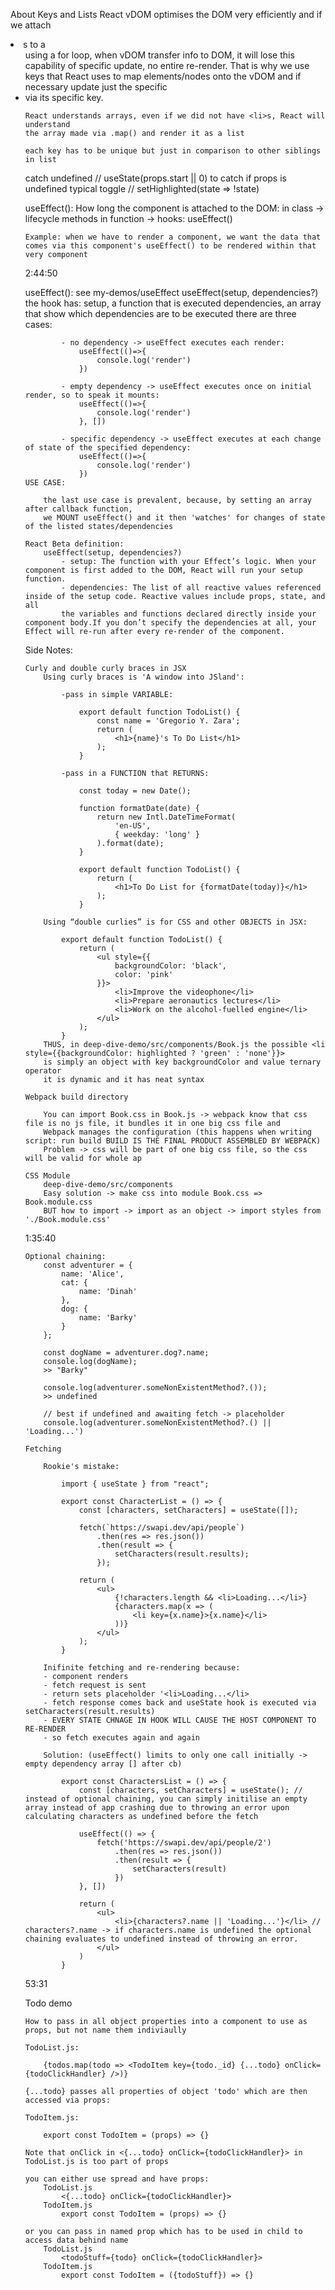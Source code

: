 About Keys and Lists
    React vDOM optimises the DOM very efficiently and if
    we attach <li>s to a <ul> using a for loop, when vDOM transfer
    info to DOM, it will lose this capability of specific update,
    no entire re-render.
    That is why we use keys that React uses to map elements/nodes onto
    the vDOM and if necessary update just the specific <li> via its
    specific key.

    
    React understands arrays, even if we did not have <li>s, React will understand 
    the array made via .map() and render it as a list

    each key has to be unique but just in comparison to other siblings in list


catch undefined
    // useState(props.start || 0) to catch if props is undefined
typical toggle
    // setHighlighted(state => !state)


useEffect():
    How long the component is attached to the DOM:
        in class -> lifecycle methods
        in function -> hooks: useEffect()

    Example: when we have to render a component, we want the data that comes via this component's useEffect() to be rendered within that very component

2:44:50

useEffect():
    see my-demos/useEffect
    useEffect(setup, dependencies?)
    the hook has:
        setup, a function that is executed
        dependencies, an array that show which dependencies are to be executed
            there are three cases:

            - no dependency -> useEffect executes each render:
                useEffect(()=>{
                    console.log('render')
                })

            - empty dependency -> useEffect executes once on initial render, so to speak it mounts:
                useEffect(()=>{
                    console.log('render')
                }, [])

            - specific dependency -> useEffect executes at each change of state of the specified dependency:
                useEffect(()=>{
                    console.log('render')
                })
    USE CASE:

        the last use case is prevalent, because, by setting an array after callback function,
        we MOUNT useEffect() and it then 'watches' for changes of state of the listed states/dependencies

    React Beta definition:
        useEffect(setup, dependencies?)
            - setup: The function with your Effect’s logic. When your component is first added to the DOM, React will run your setup function.
            - dependencies: The list of all reactive values referenced inside of the setup code. Reactive values include props, state, and all 
            the variables and functions declared directly inside your component body.If you don’t specify the dependencies at all, your Effect will re-run after every re-render of the component.

Side Notes:

    Curly and double curly braces in JSX
        Using curly braces is 'A window into JSland':

            -pass in simple VARIABLE:

                export default function TodoList() {
                    const name = 'Gregorio Y. Zara';
                    return (
                        <h1>{name}'s To Do List</h1>
                    );
                }

            -pass in a FUNCTION that RETURNS:

                const today = new Date();

                function formatDate(date) {
                    return new Intl.DateTimeFormat(
                        'en-US',
                        { weekday: 'long' }
                    ).format(date);
                }

                export default function TodoList() {
                    return (
                        <h1>To Do List for {formatDate(today)}</h1>
                    );
                }

        Using “double curlies” is for CSS and other OBJECTS in JSX:

            export default function TodoList() {
                return (
                    <ul style={{
                        backgroundColor: 'black',
                        color: 'pink'
                    }}>
                        <li>Improve the videophone</li>
                        <li>Prepare aeronautics lectures</li>
                        <li>Work on the alcohol-fuelled engine</li>
                    </ul>
                );
            }
        THUS, in deep-dive-demo/src/components/Book.js the possible <li style={{backgroundColor: highlighted ? 'green' : 'none'}}>
        is simply an object with key backgroundColor and value ternary operator
        it is dynamic and it has neat syntax

    Webpack build directory

        You can import Book.css in Book.js -> webpack know that css file is no js file, it bundles it in one big css file and 
        Webpack manages the configuration (this happens when writing script: run build BUILD IS THE FINAL PRODUCT ASSEMBLED BY WEBPACK)
        Problem -> css will be part of one big css file, so the css will be valid for whole ap

    CSS Module
        deep-dive-demo/src/components
        Easy solution -> make css into module Book.css => Book.module.css 
        BUT how to import -> import as an object -> import styles from './Book.module.css'

 1:35:40       

    Optional chaining:
        const adventurer = {
            name: 'Alice',
            cat: {
                name: 'Dinah'
            },
            dog: {
                name: 'Barky'
            }
        };

        const dogName = adventurer.dog?.name;
        console.log(dogName);
        >> "Barky"

        console.log(adventurer.someNonExistentMethod?.());
        >> undefined

        // best if undefined and awaiting fetch -> placeholder
        console.log(adventurer.someNonExistentMethod?.() || 'Loading...')

    Fetching

        Rookie's mistake:
            
            import { useState } from "react";

            export const CharacterList = () => {
                const [characters, setCharacters] = useState([]);

                fetch(`https://swapi.dev/api/people`)
                    .then(res => res.json())
                    .then(result => {
                        setCharacters(result.results);
                    });

                return (
                    <ul>
                        {!characters.length && <li>Loading...</li>}
                        {characters.map(x => (
                            <li key={x.name}>{x.name}</li>
                        ))}
                    </ul>
                );
            } 
        
        Inifinite fetching and re-rendering because:
        - component renders
        - fetch request is sent 
        - return sets placeholder '<li>Loading...</li>
        - fetch response comes back and useState hook is executed via setCharacters(result.results)
        - EVERY STATE CHNAGE IN HOOK WILL CAUSE THE HOST COMPONENT TO RE-RENDER 
        - so fetch executes again and again

        Solution: (useEffect() limits to only one call initially -> empty dependency array [] after cb)

            export const CharactersList = () => {
                const [characters, setCharacters] = useState(); // instead of optional chaining, you can simply initilise an empty array instead of app crashing due to throwing an error upon calculating characters as undefined before the fetch

                useEffect(() => {
                    fetch('https://swapi.dev/api/people/2')
                        .then(res => res.json())
                        .then(result => {
                            setCharacters(result)
                        })
                }, [])

                return (
                    <ul>
                        <li>{characters?.name || 'Loading...'}</li> // characters?.name -> if characters.name is undefined the optional chaining evaluates to undefined instead of throwing an error.
                    </ul>
                )
            }

53:31

Todo demo

    How to pass in all object properties into a component to use as props, but not name them indiviaully

    TodoList.js:

        {todos.map(todo => <TodoItem key={todo._id} {...todo} onClick={todoClickHandler} />)}

    {...todo} passes all properties of object 'todo' which are then accessed via props:

    TodoItem.js:

        export const TodoItem = (props) => {}

    Note that onClick in <{...todo} onClick={todoClickHandler}> in TodoList.js is too part of props

    you can either use spread and have props:
        TodoList.js
            <{...todo} onClick={todoClickHandler}>
        TodoItem.js
            export const TodoItem = (props) => {}

    or you can pass in named prop which has to be used in child to access data behind name
        TodoList.js
            <todoStuff={todo} onClick={todoClickHandler}>
        TodoItem.js
            export const TodoItem = ({todoStuff}) => {}